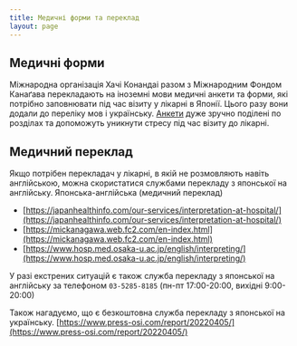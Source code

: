 ```yaml
---
title: Медичні форми та переклад
layout: page
---
```


## Медичні форми

Міжнародна організація Хачі Конандаі разом з Міжнародним Фондом Канаґава перекладають на іноземні мови медичні анкети та форми, які потрібно заповнювати під час візиту у лікарні в Японії. Цього разу вони додали до переліку мов і українську. [Анкети](https://kifjp.org/medical/ukraine) дуже зручно поділені по розділах та допоможуть уникнути стресу під час візиту до лікарні.

## Медичний переклад

Якщо потрібен перекладач у лікарні, в якій не розмовляють навіть англійською, можна скористатися службами перекладу з японської на англійську.
Японська-англійська (медичний переклад)

- [https://japanhealthinfo.com/our-services/interpretation-at-hospital/](https://japanhealthinfo.com/our-services/interpretation-at-hospital/)
- [https://mickanagawa.web.fc2.com/en-index.html](https://mickanagawa.web.fc2.com/en-index.html)
- [https://www.hosp.med.osaka-u.ac.jp/english/interpreting/](https://www.hosp.med.osaka-u.ac.jp/english/interpreting/)

У разі екстрених ситуацій є також служба перекладу з японської на англійську за телефоном `03-5285-8185` (пн-пт 17:00-20:00, вихідні 9:00-20:00)

Також нагадуємо, що є безкоштовна служба перекладу з японської на українську.  [https://www.press-osi.com/report/20220405/](https://www.press-osi.com/report/20220405/)
